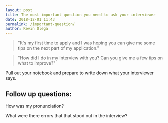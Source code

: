 ```yaml
--- 
layout: post 
title: The most important question you need to ask your interviewer 
date: 2018-12-01 11:43
permalink: /important-question/ 
author: Kevin Olega 
--- 
```

> "It's my first time to apply and I was hoping you can give me some tips on the next part of my application."

> "How did I do in my interview with you? Can you give me a few tips on what to improve?"

Pull out your notebook and prepare to write down what your interviewer says.

## Follow up questions:

How was my pronunciation?

What were there errors that that stood out in the interview?


